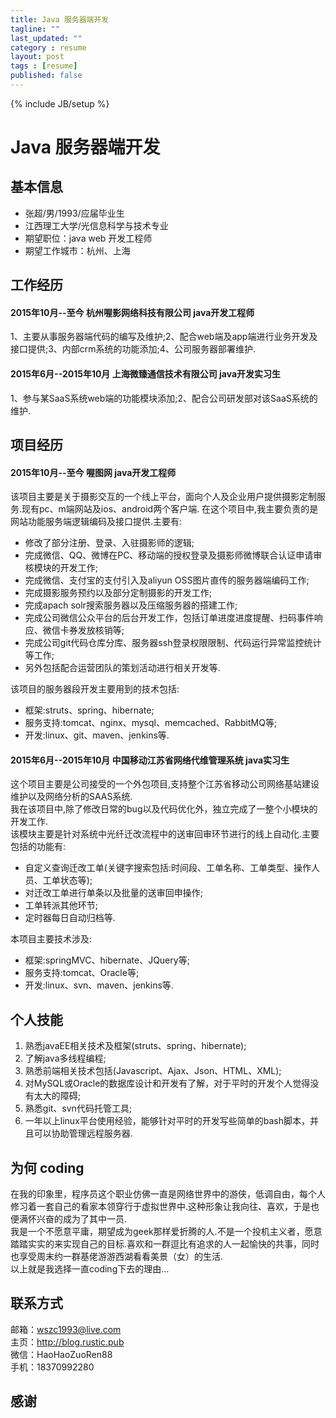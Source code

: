 ```yaml
---
title: Java 服务器端开发
tagline: ""
last_updated: ""
category : resume
layout: post
tags : [resume]
published: false
---
```

{% include JB/setup %}

Java 服务器端开发
===============================================================================

## 基本信息
* 张超/男/1993/应届毕业生  
* 江西理工大学/光信息科学与技术专业  
* 期望职位：java web 开发工程师  
* 期望工作城市：杭州、上海  

## 工作经历

#### 2015年10月--至今 杭州喔影网络科技有限公司 java开发工程师
1、主要从事服务器端代码的编写及维护;2、配合web端及app端进行业务开发及接口提供;3、内部crm系统的功能添加;4、公司服务器部署维护.  

#### 2015年6月--2015年10月 上海微臻通信技术有限公司 java开发实习生
1、参与某SaaS系统web端的功能模块添加;2、配合公司研发部对该SaaS系统的维护.

## 项目经历

#### 2015年10月--至今 喔图网 java开发工程师
该项目主要是关于摄影交互的一个线上平台，面向个人及企业用户提供摄影定制服务.现有pc、m端网站及ios、android两个客户端.
在这个项目中,我主要负责的是网站功能服务端逻辑编码及接口提供.主要有:

* 修改了部分注册、登录、入驻摄影师的逻辑;  
* 完成微信、QQ、微博在PC、移动端的授权登录及摄影师微博联合认证申请审核模块的开发工作;  
* 完成微信、支付宝的支付引入及aliyun OSS图片直传的服务器端编码工作;  
* 完成摄影服务预约以及部分定制摄影的开发工作;  
* 完成apach solr搜索服务器以及压缩服务器的搭建工作;  
* 完成公司微信公众平台的后台开发工作，包括订单进度进度提醒、扫码事件响应、微信卡券发放核销等;  
* 完成公司git代码仓库分库、服务器ssh登录权限限制、代码运行异常监控统计等工作;  
* 另外包括配合运营团队的策划活动进行相关开发等.  

该项目的服务器段开发主要用到的技术包括:  

* 框架:struts、spring、hibernate;  
* 服务支持:tomcat、nginx、mysql、memcached、RabbitMQ等;  
* 开发:linux、git、maven、jenkins等.  

#### 2015年6月--2015年10月 中国移动江苏省网络代维管理系统 java实习生
这个项目主要是公司接受的一个外包项目,支持整个江苏省移动公司网络基站建设维护以及网络分析的SAAS系统.  
我在该项目中,除了修改日常的bug以及代码优化外，独立完成了一整个小模块的开发工作.  
该模块主要是针对系统中光纤迁改流程中的送审回审环节进行的线上自动化.主要包括的功能有:  

* 自定义查询迁改工单(关键字搜索包括:时间段、工单名称、工单类型、操作人员、工单状态等);  
* 对迁改工单进行单条以及批量的送审回申操作;  
* 工单转派其他环节;  
* 定时器每日自动归档等.  

本项目主要技术涉及:  

* 框架:springMVC、hibernate、JQuery等;  
* 服务支持:tomcat、Oracle等;  
* 开发:linux、svn、maven、jenkins等.  

## 个人技能
1. 熟悉javaEE相关技术及框架(struts、spring、hibernate);  
2. 了解java多线程编程;  
3. 熟悉前端相关技术包括(Javascript、Ajax、Json、HTML、XML);  
4. 对MySQL或Oracle的数据库设计和开发有了解，对于平时的开发个人觉得没有太大的障碍;  
5. 熟悉git、svn代码托管工具;  
6. 一年以上linux平台使用经验，能够针对平时的开发写些简单的bash脚本，并且可以协助管理远程服务器.  

## 为何 coding
在我的印象里，程序员这个职业仿佛一直是网络世界中的游侠，低调自由，每个人修习着一套自己的看家本领穿行于虚拟世界中.这种形象让我向往、喜欢，于是也便满怀兴奋的成为了其中一员.  
我是一个不愿意平庸，期望成为geek那样爱折腾的人.不是一个投机主义者，愿意踏踏实实的来实现自己的目标.喜欢和一群逗比有追求的人一起愉快的共事，同时也享受周末约一群基佬游游西湖看看美景（女）的生活.  
以上就是我选择一直coding下去的理由...

## 联系方式
邮箱：<wszc1993@live.com>  
主页：<http://blog.rustic.pub>  
微信：HaoHaoZuoRen88  
手机：18370992280  

## 感谢
